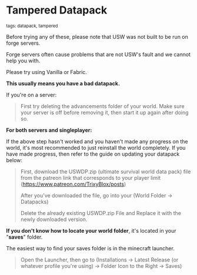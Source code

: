 # Tampered Datapack
<sup>tags: datapack, tampered</sup>

Before trying any of these, please note that USW was not built to be run on forge servers.

Forge servers often cause problems that are not USW's fault and we cannot help you with.

Please try using Vanilla or Fabric.

**__This usually means you have a bad datapack.__**

If you're on a server:
> First try deleting the advancements folder of your world.
> Make sure your server is off before removing it, then start it up again after doing so.

**__For both servers and singleplayer:__**

If the above step hasn't worked and you haven't made any progress on the world, it's most recommended to just reinstall the world completely.
If you have made progress, then refer to the guide on updating your datapack below:

> First, download the USWDP.zip (ultimate survival world data pack) file from the patreon link that corresponds to your player limit (https://www.patreon.com/TrixyBlox/posts)
> 
> After you've downloaded the file, go into your (World Folder -> Datapacks) 
> 
> Delete the already existing USWDP.zip File and Replace it with the newly downloaded version.

**If you don't know how to locate your world folder**, it's located in your "__**saves**__"  folder.

The easiest way to find your saves folder is in the minecraft launcher.
> Open the Launcher, then go to (Installations -> Latest Release (or whatever profile you're using) -> Folder Icon to the Right -> Saves)
